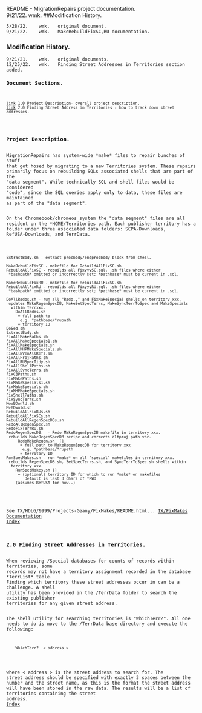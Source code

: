 README - MigrationRepairs project documentation.<br>
9/21/22.	wmk.
##Modification History.
<pre><code>5/28/22.    wmk.   original document.
9/21/22.    wmk.   MakeRebuildFixSC,RU documentation.
</code></pre>
### Modification History.
<pre><code>9/21/21.    wmk.   original documents.
12/25/22.   wmk.   Finding Street Addresses in Territories section added.
<h3 id="IX">Document Sections.</h3>
<pre><code><a href="#1.0">link</a> 1.0 Project Description- overall project description.
<a href="#2.0">link</a> 2.0 Finding Street Address in Territories - how to track down street addresses.
</code></pre>
<h3 id="1.0">Project Description.</h3>
MigrationRepairs has system-wide *make* files to repair bunches of stuff
that got hosed by migrating to a new Territories system. These repairs
primarily focus on rebuilding SQLs associated shells that are part of the
"data segment". While technically SQL and shell files would be considered
"code", since the SQL queries apply only to data, these files are maintained
as part of the "data segment".

On the Chromebook/chromeos system the "data segment" files are all resident
on the *HOME/Territories path. Each publisher territory has a folder under
three associated data folders: SCPA-Downloads, RefUSA-Downloads, and TerrData.
<pre><code>
ExtractBody.sh - extract procbody/endprocbody block from shell.

MakeRebuildFixSC - makefile for RebuildAllFixSC.sh
RebuildAllFixSC - rebuilds all FixyyySC.sql, .sh files where either
 *bashpath* omitted or incorrectly set; *pathbase* must be current in .sql.

MakeRebuildFixRU - makefile for RebuildAllFixSC.sh
RebuildAllFixRU - rebuilds all FixyyyRU.sql, .sh files where either
 *bashpath* omitted or incorrectly set; *pathbase* must be current in .sql.

DoAllRedos.sh - run all "Redo.." and FixMakeSpecial shells on territory xxx.
 updates MakeRegenSpecDB, MakeSetSpecTerrs, MakeSyncTerrToSpec and MakeSpecials
  within Terrxxx.
  	DoAllRedos.sh <fixpath> <terrid>
  	<fixpath> = full path to <terrid>
	  e.g. *pathbase/*rupath
  	<terrid> = territory ID
DoSed.sh
ExtractBody.sh
FixAllMakePaths.sh
FixAllMakeSpecials1.sh
FixAllMakeSpecials.sh
FixAllMHPMakeSpecials.sh
FixAllNVenAllRefs.sh
FixAllProjPaths.sh
FixAllRUSpecTidy.sh
FixAllShellPaths.sh
FixAllSyncTerrs.sh
FixCBPaths.sh
FixMakePaths.sh
FixMakeSpecials1.sh
FixMakeSpecials.sh
FixMHPMakeSpecials.sh
FixShellPaths.sh
FixSyncTerrs.sh
MovBDwnld.sh
MvBDwnld.sh
RebuildAllFixRUs.sh
RebuildAllFixSCs.sh
RebuildAllRegenSpecDBs.sh
RedoAllRegenSpec.sh
RedoFixTerrRU.sh
RedoRegenSpecDB.  - Redo MakeRegenSpecDB makefile in territory xxx.
 rebuilds MakeRegenSpecDB recipe and corrects altproj path var.
	 RedoMakeRegen.sh <fixpath> [<terrid>]
	 <fixpath> = full path to MakeRegenSpecDB for territory xxx
	   e.g. *pathbase/*rupath
	 <terrid> = territory ID
RunSpecMakes.sh - run *make* on all "special" makefiles in territory xxx.
 rebuilds RegenSpecDB.sh, SetSpecTerrs.sh, and SyncTerrToSpec.sh shells within
  territory xxx.
  	RunSpecMakes.sh [<terrid>]
  	<terrid> = (optional) territory ID for which to run *make* on makefiles
  		default is last 3 chars of *PWD
  	(assumes RefUSA for now..)

</code></pre>
See TX/HDLG/9999/Projects-Geany/FixMakes/README.html...
[TX/FixMakes Documentation](file:///media/ubuntu/Windows/Users/Bill/Territories/TX/HDLG/99999/Projects-Geany/FixMakes/README.html)<br><a href="#IX">Index</a>
<h3 id="2.0">2.0 Finding Street Addresses in Territories.</h3>
When reviewing /Special databases for counts of records within territories, some
records may not have a territory assignment recorded in the database *TerrList* table.
Finding which territory these street addresses occur in can be a challenge. A shell
utility has been provided in the /TerrData folder to search the existing publisher
territories for any given street address.

The shell utility for searching territories is "WhichTerr?". All one needs to do is
move to the /TerrData base directory and execute the following:<br>
<pre><code>    WhichTerr?  < address ></code></pre>
where < address > is the street address to search for. The street address should be
specified with exactly 3 spaces between the number and the street name, as this is
the format the street address will have been stored in the raw data. The results
will be a list of territories containing the street address.<br><a href="#IX">Index</a>
